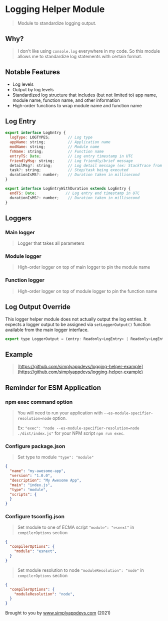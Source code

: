 # Logging Helper Module

> Module to standardize logging output.

## Why?

> I don't like using `console.log` everywhere in my code. So this module allows me to standardize log statements with certain format.

## Notable Features

* Log levels
* Output by log levels
* Standardized log structure that includes (but not limited to) app name, module name, function name, and other information
* High-order functions to wrap module name and function name

## Log Entry

```javascript
export interface LogEntry {
  logType: LOGTYPES;        // Log type
  appName: string;          // Application name
  modName: string;          // Module name
  fnName: string;           // Function name
  entryTS: Date;            // Log entry timestamp in UTC
  friendlyMsg: string;      // Log friendly/brief message
  detailMsg?: string;       // Log detail message (ex: StackTrace from Error)
  task?: string;            // Step/task being executed
  durationIsMS?: number;    // Duration taken in millisecond
}

export interface LogEntryWithDuration extends LogEntry {
  endTS: Date;             // Log entry end timestamp in UTC
  durationIsMS?: number;    // Duration taken in millisecond
}
```

## Loggers

### Main logger

> Logger that takes all parameters

### Module logger

> High-order logger on top of main logger to pin the module name

### Function logger

> High-order logger on top of module logger to pin the function name

## Log Output Override

This logger helper module does not actually output the log entries. It expects a logger output to be assigned via `setLoggerOutput()` function available from the main logger interface.

```javascript
export type LoggerOutput = (entry: Readonly<LogEntry> | Readonly<LogEntryWithDuration>) => void;
```

## Example

> [https://github.com/simplyappdevs/logging-helper-example](https://github.com/simplyappdevs/logging-helper-example)

## Reminder for ESM Application

### npm exec command option

> You will need to run your application with `--es-module-specifier-resolution=node` option.
>
> Ex: `"exec": "node --es-module-specifier-resolution=node ./dist/index.js"` for your NPM script `npm run exec`.

### Configure package.json

> Set type to module `"type": "module"`

```json
{
  "name": "my-awesome-app",
  "version": "1.0.0",
  "description": "My Awesome App",
  "main": "index.js",
  "type": "module",
  "scripts": {
  }
}
```

### Configure tsconfig.json

> Set module to one of ECMA script `"module": "esnext"` in `compilerOptions` section

```json
{
  "compilerOptions": {
    "module": "esnext",
  }
}
```

> Set module resolution to node `"moduleResolution": "node"` in `compilerOptions` section

```json
{
  "compilerOptions": {
    "moduleResolution": "node",
  }
}
```

Brought to you by www.simplyappdevs.com (2021)
